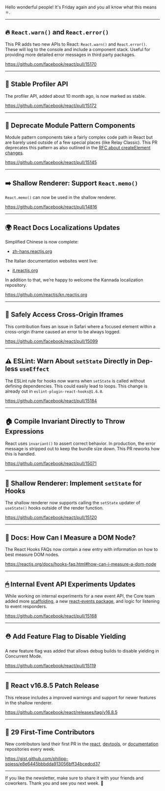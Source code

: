 Hello wonderful people! It's Friday again and you all know what this means ⚛️.

---

## 🔥 `React.warn()` and `React.error()`

This PR adds two new APIs to React: `React.warn()` and `React.error()`. These will log to the console and include a component stack. Useful for providing more detailed error messages in third party packages.

https://github.com/facebook/react/pull/15170

---

## 🎉 Stable Profiler API

The profiler API, added about 10 month ago, is now marked as stable.

https://github.com/facebook/react/pull/15172

---

## 👋 Deprecate Module Pattern Components

Module pattern components take a fairly complex code path in React but are barely used outside of a few special places (like Relay Classic). This PR deprecates this pattern as also outlined in the [RFC about createElement changes](https://github.com/reactjs/rfcs/pull/107).

https://github.com/facebook/react/pull/15145

---

## ➡️ Shallow Renderer: Support `React.memo()`

`React.memo()` can now be used in the shallow renderer.

https://github.com/facebook/react/pull/14816

---

## 🌍 React Docs Localizations Updates

Simplified Chinese is now complete:

- [zh-hans.reactjs.org](https://zh-hans.reactjs.org/)

The Italian documentation websites went live:

- [it.reactjs.org](https://it.reactjs.org/)

In addition to that, we’re happy to welcome the Kannada localization repository.

https://github.com/reactjs/kn.reactjs.org

---

## 💊 Safely Access Cross-Origin Iframes

This contribution fixes an issue in Safari where a focused element within a cross-origin iframe caused an error to be always logged.

https://github.com/facebook/react/pull/15099

---

## ⚠️ ESLint: Warn About `setState` Directly in Dep-less `useEffect`

The ESLint rule for hooks now warns when `setState` is called without defining dependencies. This could easily lead to loops. This change is already out in `eslint-plugin-react-hooks@1.6.0`.

https://github.com/facebook/react/pull/15184

---

## 🏠 Compile Invariant Directly to Throw Expressions

React uses `invariant()` to assert correct behavior. In production, the error message is stripped out to keep the bundle size down. This PR reworks how this is handled.

https://github.com/facebook/react/pull/15071

---

## 🌅 Shallow Renderer: Implement `setState` for Hooks

The shallow renderer now supports calling the `setState` updater of `useState()` hooks outside of the render function.

https://github.com/facebook/react/pull/15120

---

## 📖 Docs: How Can I Measure a DOM Node?

The React Hooks FAQs now contain a new entry with information on how to best measure DOM nodes.

https://reactjs.org/docs/hooks-faq.html#how-can-i-measure-a-dom-node

---

## 🖱 Internal Event API Experiments Updates

While working on internal experiments for a new event API, the Core team added more [scaffolding](https://github.com/facebook/react/pull/15168), a new [react-events package](https://github.com/facebook/react/pull/15150), and logic for listening to event responders.

https://github.com/facebook/react/pull/15168

---

## ⛑ Add Feature Flag to Disable Yielding

A new feature flag was added that allows debug builds to disable yielding in Concurrent Mode.

https://github.com/facebook/react/pull/15119

---

## 📌 React v16.8.5 Patch Release

This release includes a improved warnings and support for newer features in the shallow renderer.

https://github.com/facebook/react/releases/tag/v16.8.5

---

## 👏 29 First-Time Contributors

New contributors land their first PR in the [react](https://github.com/facebook/react), [devtools](https://github.com/facebook/react-devtools), or [documentation](https://github.com/reactjs/reactjs.org) repositories every week.

https://gist.github.com/philipp-spiess/e8e6445bbbdda913056bff34bcedcd37

---

If you like the newsletter, make sure to share it with your friends and coworkers. Thank you and see you next week. 👋

